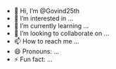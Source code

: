 - 👋 Hi, I’m @Govind25th
- 👀 I’m interested in ...
- 🌱 I’m currently learning ...
- 💞️ I’m looking to collaborate on ...
- 📫 How to reach me ...
- 😄 Pronouns: ...
- ⚡ Fun fact: ...

<!---
Govind25th/Govind25th is a ✨ special ✨ repository because its `README.md` (this file) appears on your GitHub profile.
You can click the Preview link to take a look at your changes.
--->
